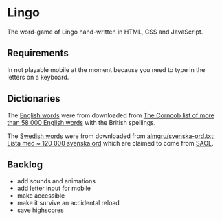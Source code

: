 # Lingo

The word-game of Lingo hand-written in HTML, CSS and JavaScript.

## Requirements

In not playable mobile at the moment because you need to type in the letters on a keyboard.

## Dictionaries

The [English words](dictionary/english/all.txt) were from downloaded from [The Corncob list of more than 58 000 English words](http://www.mieliestronk.com/wordlist.html) with the British spellings. 

The [Swedish words](dictionary/svenska/all.txt) were from downloaded from [almgru/svenska-ord.txt: Lista med ~ 120 000 svenska ord](https://github.com/almgru/svenska-ord.txt) which are claimed to come from [SAOL](https://svenska.se/saol/).

## Backlog

- add sounds and animations
- add letter input for mobile
- make accessible
- make it survive an accidental reload
- save highscores
